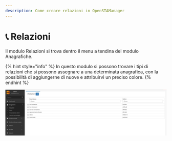 ```yaml
---
description: Come creare relazioni in OpenSTAManager
---
```


# 📞 Relazioni

Il modulo Relazioni si trova dentro il menu a tendina del modulo Anagrafiche.

{% hint style="info" %}
In questo modulo si possono trovare i tipi di relazioni che si possono assegnare a una determinata anagrafica, con la possibilità di aggiungerne di nuove e attribuirvi un preciso colore.
{% endhint %}

![](<../../../.gitbook/assets/immagine (55).png>)
